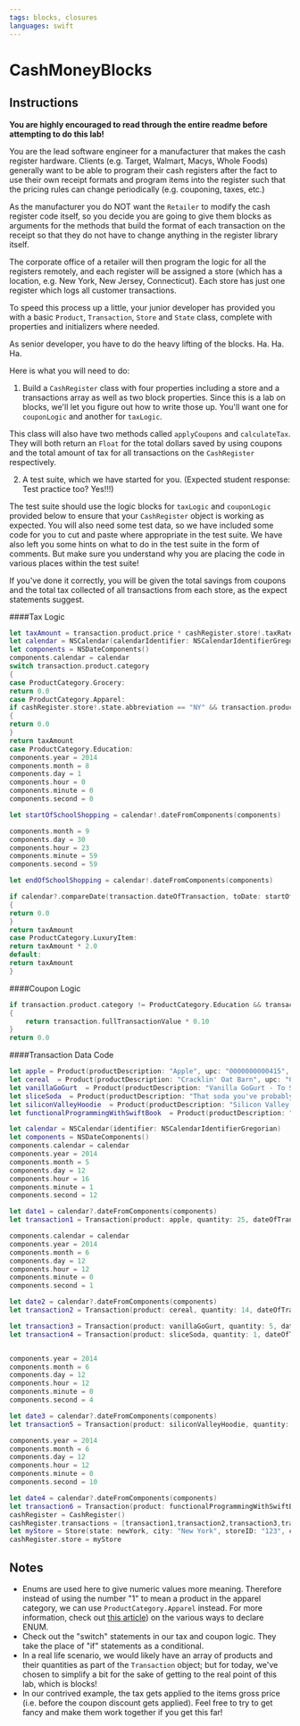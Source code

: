 ```yaml
---
tags: blocks, closures
languages: swift
---
```


# CashMoneyBlocks

## Instructions

**You are highly encouraged to read through the entire readme before attempting to do this lab!**

You are the lead software engineer for a manufacturer that makes the cash register hardware. Clients (e.g. Target, Walmart, Macys, Whole Foods) generally want to be able to program their cash registers after the fact to use their own receipt formats and program items into the register such that the pricing rules can change periodically (e.g. couponing, taxes, etc.)

As the manufacturer you do NOT want the `Retailer` to modify the cash register code itself, so you decide you are going to give them blocks as arguments for the methods that build the format of each transaction on the receipt so that they do not have to change anything in the register library itself.

The corporate office of a retailer will then program the logic for all the registers remotely, and each register will be assigned a store (which has a location, e.g. New York, New Jersey, Connecticut). Each store has just one register which logs all customer transactions.

To speed this process up a little, your junior developer has provided you with a basic `Product`, `Transaction`, `Store` and `State` class, complete with properties and initializers where needed.

As senior developer, you have to do the heavy lifting of the blocks. Ha. Ha. Ha.

Here is what you will need to do:

1) Build a `CashRegister` class with four properties including a store and a transactions array as well as two block properties. Since this is a lab on blocks, we'll let you figure out how to write those up. You'll want one for `couponLogic` and another for `taxLogic`.

This class will also have two methods called `applyCoupons` and `calculateTax`. They will both return an `Float` for the total dollars saved by using coupons and the total amount of tax for all transactions on the `CashRegister` respectively.

2) A test suite, which we have started for you. (Expected student response: Test practice too? Yes!!!)

The test suite should use the logic blocks for `taxLogic` and `couponLogic` provided below to ensure that your `CashRegister` object is working as expected. You will also need some test data, so we have included some code for you to cut and paste where appropriate in the test suite. We have also left you some hints on what to do in the test suite in the form of comments. But make sure you understand why you are placing the code in various places within the test suite!

If you've done it correctly, you will be given the total savings from coupons and the total tax collected of all transactions from each store, as the expect statements suggest.

####Tax Logic
```swift
let taxAmount = transaction.product.price * cashRegister.store!.taxRate
let calendar = NSCalendar(calendarIdentifier: NSCalendarIdentifierGregorian)
let components = NSDateComponents()
components.calendar = calendar
switch transaction.product.category
{
case ProductCategory.Grocery:
return 0.0
case ProductCategory.Apparel:
if cashRegister.store!.state.abbreviation == "NY" && transaction.product.price < 100.0
{
return 0.0
}
return taxAmount
case ProductCategory.Education:
components.year = 2014
components.month = 8
components.day = 1
components.hour = 0
components.minute = 0
components.second = 0

let startOfSchoolShopping = calendar!.dateFromComponents(components)

components.month = 9
components.day = 30
components.hour = 23
components.minute = 59
components.second = 59

let endOfSchoolShopping = calendar!.dateFromComponents(components)

if calendar?.compareDate(transaction.dateOfTransaction, toDate: startOfSchoolShopping!, toUnitGranularity: NSCalendarUnit.MinuteCalendarUnit) == NSComparisonResult.OrderedAscending && calendar?.compareDate(transaction.dateOfTransaction, toDate: endOfSchoolShopping!, toUnitGranularity: NSCalendarUnit.MinuteCalendarUnit) == NSComparisonResult.OrderedDescending
{
return 0.0
}
return taxAmount
case ProductCategory.LuxuryItem:
return taxAmount * 2.0
default:
return taxAmount
}
```


####Coupon Logic
```swift
if transaction.product.category != ProductCategory.Education && transaction.fullTransactionValue > 10.0
{
    return transaction.fullTransactionValue * 0.10
}
return 0.0
```


####Transaction Data Code

```swift
let apple = Product(productDescription: "Apple", upc: "0000000000415", price: 0.95, measure: "ea", category: ProductCategory.Grocery)
let cereal  = Product(productDescription: "Cracklin' Oat Barn", upc: "0038000045310", price: 4.99, measure: "oz", category: ProductCategory.Grocery)
let vanillaGoGurt  = Product(productDescription: "Vanilla GoGurt - To Stay, 7 oz", upc: "0038000045302", price: 1.99, measure: "oz", category: ProductCategory.Grocery)
let sliceSoda  = Product(productDescription: "That soda you've probably heard of was once a competitor to Sprite", upc: "12000810060", price: 1.99, measure: "fl oz", category: ProductCategory.Grocery)
let siliconValleyHoodie  = Product(productDescription: "Silicon Valley Hoodie - Size M", upc: "55000030387", price: 42.99, measure: "Mens Tee", category: ProductCategory.Apparel)
let functionalProgrammingWithSwiftBook  = Product(productDescription: "Functional Programming in Swift", upc: "66611000000", price: 29.99, measure: "pages", category: ProductCategory.Education)

let calendar = NSCalendar(identifier: NSCalendarIdentifierGregorian)
let components = NSDateComponents()
components.calendar = calendar
components.year = 2014
components.month = 5
components.day = 12
components.hour = 16
components.minute = 1
components.second = 12

let date1 = calendar?.dateFromComponents(components)
let transaction1 = Transaction(product: apple, quantity: 25, dateOfTransaction: date1)

components.calendar = calendar
components.year = 2014
components.month = 6
components.day = 12
components.hour = 12
components.minute = 0
components.second = 1

let date2 = calendar?.dateFromComponents(components)
let transaction2 = Transaction(product: cereal, quantity: 14, dateOfTransaction: date2)

let transaction3 = Transaction(product: vanillaGoGurt, quantity: 5, dateOfTransaction: date2)
let transaction4 = Transaction(product: sliceSoda, quantity: 1, dateOfTransaction: date2)


components.year = 2014
components.month = 6
components.day = 12
components.hour = 12
components.minute = 0
components.second = 4

let date3 = calendar?.dateFromComponents(components)
let transaction5 = Transaction(product: siliconValleyHoodie, quantity: 1, dateOfTransaction: date3)

components.year = 2014
components.month = 6
components.day = 12
components.hour = 12
components.minute = 0
components.second = 10

let date4 = calendar?.dateFromComponents(components)
let transaction6 = Transaction(product: functionalProgrammingWithSwiftBook, quantity: 1, dateOfTransaction: date4)
cashRegister = CashRegister()
cashRegister.transactions = [transaction1,transaction2,transaction3,transaction4,transaction5,transaction6]
let myStore = Store(state: newYork, city: "New York", storeID: "123", cashRegister: cashRegister)
cashRegister.store = myStore 
```

## Notes

* Enums are used here to give numeric values more meaning. Therefore instead of using the number "1" to mean a product in the apparel category, we can use `ProductCategory.Apparel` instead. For more information, check out [this article](https://developer.apple.com/library/ios/documentation/Swift/Conceptual/Swift_Programming_Language/Enumerations.html)) on the various ways to declare ENUM.
* Check out the "switch" statements in our tax and coupon logic. They take the place of "if" statements as a conditional.
* In a real life scenario, we would likely have an array of products and their quantities as part of the `Transaction` object; but for today, we've chosen to simplify a bit for the sake of getting to the real point of this lab, which is blocks!
* In our contrived example, the tax gets applied to the items gross price (i.e. before the coupon discount gets applied). Feel free to try to get fancy and make them work together if you get this far!

